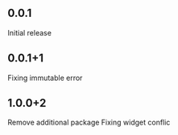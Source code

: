 ## 0.0.1

Initial release


## 0.0.1+1

Fixing immutable error

## 1.0.0+2

Remove additional package
Fixing widget conflic